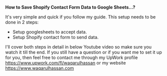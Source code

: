 **How to Save Shopify Contact Form Data to Google Sheets…?**

It's very simple and quick if you follow my guide. This setup needs to be done in 2 steps:

- Setup googlesheets to accept data.
- Setup Shopify contact form to send data.

I'll cover both steps in detail in below Youtube video so make sure you watch it till the end. If you still have a question or if you want me to set it up for you, then feel free to contact me through my UpWork profile https://www.upwork.com/fl/waqarulhassan or my website https://www.waqarulhassan.com

